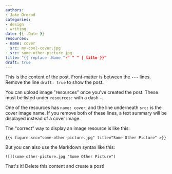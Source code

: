 ```yaml
---
authors:
- Jake Ormrod
categories:
- design
- writing
date: {{ .Date }}
resources:
- name: cover
  src: my-cool-cover.jpg
- src: some-other-picture.jpg
title: "{{ replace .Name "-" " " | title }}"
draft: true
---
```

This is the content of the post.  Front-matter is between the `---` lines.
Remove the line `draft: true` to show the post.

You can upload image "resources" once you've created the post. These must be
listed under `resources:` with a dash `-`.

One of the resources has `name: cover`, and the line underneath `src:` is the
cover image name.  If you remove both of these lines, a text summary will be
displayed instead of a cover image.

The "correct" way to display an image resource is like this:

    {{< figure src="some-other-picture.jpg" title="Some Other Picture" >}}

But you can also use the Markdown syntax like this:

    ![](some-other-picture.jpg "Some Other Picture")

That's it! Delete this content and create a post!
